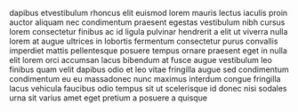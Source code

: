 dapibus etvestibulum rhoncus elit euismod lorem mauris lectus iaculis proin
auctor aliquam nec condimentum praesent egestas vestibulum nibh cursus lorem
consectetur finibus ac id ligula pulvinar hendrerit a elit ut viverra nulla
lorem at augue ultrices in lobortis fermentum consectetur purus convallis
imperdiet mattis pellentesque posuere tempus ornare praesent eget in nulla elit
lorem orci accumsan lacus bibendum at fusce augue vestibulum leo finibus quam
velit dapibus odio et leo vitae fringilla augue sed condimentum condimentum eu
eu massadonec nunc maximus interdum congue fringilla lacus vehicula faucibus
odio tempus sit ut scelerisque id donec nisi sodales urna sit varius amet eget
pretium a posuere a quisque